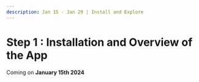 ```yaml
---
description: Jan 15 - Jan 29 | Install and Explore
---
```


# Step 1 : Installation and Overview of the App

Coming on **January 15th 2024**
